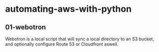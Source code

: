 # automating-aws-with-python

## 01-webotron 

Webotron is a local script that will sync a local directory to an S3 bucket, and optionally configure Route 53 or Cloudfront aswell. 